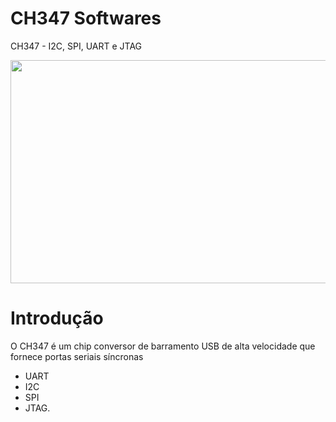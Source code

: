 # CH347 Softwares
CH347 - I2C, SPI, UART e JTAG

<p><img alt="" src="https://github.com/YTEC-info/CH347-Softwares/blob/main/Datasheet%20&amp;%20Manual/hii.png?raw=true" style="float:center; height:357px; width:799px" /></p>

# Introdução
O CH347 é um chip conversor de barramento USB de alta velocidade que fornece portas seriais síncronas 
- UART
- I2C 
- SPI  
- JTAG. 
